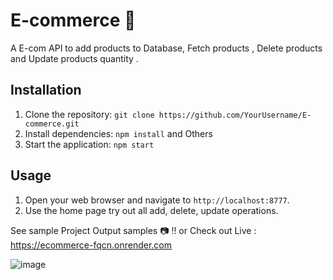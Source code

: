 # E-commerce 🎁
A E-com API to add products to Database, Fetch products , Delete products and Update products quantity . 
## Installation

1. Clone the repository: `git clone https://github.com/YourUsername/E-commerce.git`
2. Install dependencies: `npm install` and Others
3. Start the application: `npm start`

## Usage

1. Open your web browser and navigate to `http://localhost:8777`.
2. Use the home page try out all add, delete, update operations.

See sample Project Output samples 📷 !!
or Check out Live : https://ecommerce-fqcn.onrender.com

![image](https://github.com/Vinayak-Sannaik/E-commerce/assets/112576218/97fd20c7-3543-4802-8dd4-c561e84162c0)
